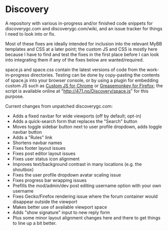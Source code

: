 # Discovery
A repository with various in-progress and/or finished code snippets for discoverygc.com and discoverygc.com/wiki, and an issue tracker for things I need to look into or fix.

Most of these fixes are ideally intended for inclusion into the relevant MyBB templates and CSS at a later point; the custom JS and CSS is mostly here because I have to find and test the fixes in the first place before I can look into integrating them if any of the fixes below are wanted/required.

space.js and space.css contain the latest versions of code from the work-in-progress directories. Testing can be done by copy-pasting the contents of space.js into your browser console, or by using a plugin for embedding custom JS such as [Custom JS for Chrome](https://chrome.google.com/webstore/detail/custom-javascript-for-web/poakhlngfciodnhlhhgnaaelnpjljija?hl=en) or [Greasemonkey for Firefox](https://addons.mozilla.org/en-US/firefox/addon/greasemonkey/); the script is available online at "http://471.no/Discovery/space.js" for this purpose.

Current changes from unpatched discoverygc.com:
- Adds a fixed navbar for wide viewports (off by default; opt-in)
- Adds a quick-search form that replaces the "Search" button
- Moves toggle sidebar button next to user profile dropdown, adds toggle navbar button
- Adds a "Rules" link
- Shortens navbar names
- Fixes footer layout issues
- Fixes post editor layout issues
- Fixes user status icon alignment
- Improves text/background contrast in many locations (e.g. the shoutbox)
- Fixes the user profile dropdown avatar scaling issue
- Fixes progress bar wrapping issues
- Prefills the mod/admin/dev post editing username option with your own username
- Fixes Gecko/Firefox rendering issue where the forum container would disappear outside the viewport
- Makes better use of available viewport space
- Adds "show signature" input to new reply form
- Plus some minor layout alignment changes here and there to get things to line up a bit better.
